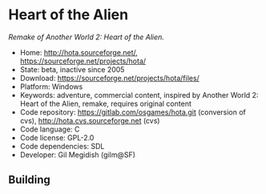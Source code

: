 # Heart of the Alien

_Remake of Another World 2: Heart of the Alien._

- Home: http://hota.sourceforge.net/, https://sourceforge.net/projects/hota/
- State: beta, inactive since 2005
- Download: https://sourceforge.net/projects/hota/files/
- Platform: Windows
- Keywords: adventure, commercial content, inspired by Another World 2: Heart of the Alien, remake, requires original content
- Code repository: https://gitlab.com/osgames/hota.git (conversion of cvs), http://hota.cvs.sourceforge.net (cvs)
- Code language: C
- Code license: GPL-2.0
- Code dependencies: SDL
- Developer: Gil Megidish (gilm@SF)

## Building
